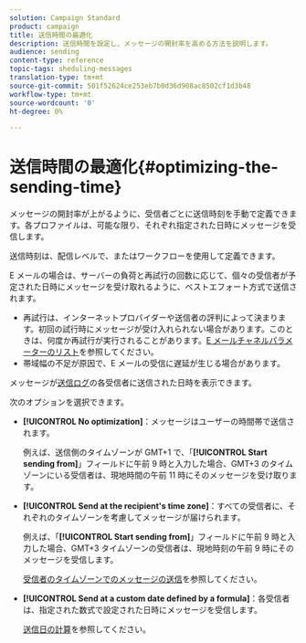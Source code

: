 ```yaml
---
solution: Campaign Standard
product: campaign
title: 送信時間の最適化
description: 送信時間を設定し、メッセージの開封率を高める方法を説明します。
audience: sending
content-type: reference
topic-tags: sheduling-messages
translation-type: tm+mt
source-git-commit: 501f52624ce253eb7b0d36d908ac8502cf1d3b48
workflow-type: tm+mt
source-wordcount: '0'
ht-degree: 0%

---
```



# 送信時間の最適化{#optimizing-the-sending-time}

メッセージの開封率が上がるように、受信者ごとに送信時刻を手動で定義できます。各プロファイルは、可能な限り、それぞれ指定された日時にメッセージを受信します。

送信時刻は、配信レベルで、またはワークフローを使用して定義できます。

E メールの場合は、サーバーの負荷と再試行の回数に応じて、個々の受信者が予定された日時にメッセージを受け取れるように、ベストエフォート方式で送信されます。

* 再試行は、インターネットプロバイダーや送信者の評判によって決まります。初回の試行時にメッセージが受け入れられない場合があります。このときは、何度か再試行が実行されることがあります。[E メールチャネルパラメーターのリスト](../../administration/using/configuring-email-channel.md)を参照してください。
* 帯域幅の不足が原因で、E メールの受信に遅延が生じる場合があります。

メッセージが[送信ログ](../../sending/using/monitoring-a-delivery.md#sending-logs)の各受信者に送信された日時を表示できます。

次のオプションを選択できます。

* **[!UICONTROL No optimization]**：メッセージはユーザーの時間帯で送信されます。

   例えば、送信側のタイムゾーンが GMT+1 で、「**[!UICONTROL Start sending from]**」フィールドに午前 9 時と入力した場合、GMT+3 のタイムゾーンにいる受信者は、現地時間の午前 11 時にそのメッセージを受け取ります。

* **[!UICONTROL Send at the recipient's time zone]**：すべての受信者に、それぞれのタイムゾーンを考慮してメッセージが届けられます。

   例えば、「**[!UICONTROL Start sending from]**」フィールドに午前 9 時と入力した場合、GMT+3 タイムゾーンの受信者は、現地時刻の午前 9 時にそのメッセージを受信します。

   [受信者のタイムゾーンでのメッセージの送信](../../sending/using/sending-messages-at-the-recipient-s-time-zone.md)を参照してください。

* **[!UICONTROL Send at a custom date defined by a formula]**：各受信者は、指定された数式で設定された日時にメッセージを受信します。

   [送信日の計算](../../sending/using/computing-the-sending-date.md)を参照してください。


